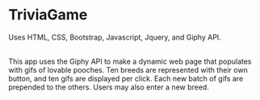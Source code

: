 # TriviaGame

Uses HTML, CSS, Bootstrap, Javascript, Jquery, and Giphy API.<br><br>

This app uses the Giphy API to make a dynamic web page that populates
with gifs of lovable pooches. Ten breeds are represented with their own button, and ten gifs are displayed per click. Each new batch of gifs are
prepended to the others. Users may also enter a new breed.